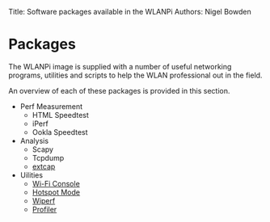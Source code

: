 Title: Software packages available in the WLANPi
Authors: Nigel Bowden

# Packages

The WLANPi image is supplied with a number of useful networking programs, utilities and scripts to help the WLAN professional out in the field.

An overview of each of these packages is provided in this section.

- Perf Measurement
    - HTML Speedtest
    - iPerf
    - Ookla Speedtest
- Analysis
    - Scapy
    - Tcpdump
    - [extcap][extcap]
- Uilities
    - [Wi-Fi Console][wifi_console]
    - [Hotspot Mode][hotspot]
    - [Wiperf][wiperf]
    - [Profiler][profiler]


<!-- Link list -->
[wifi_console]: /v1/pkg_util_wconsole.md
[hotspot]: /v1/pkg_util_hotspot.md
[extcap]: /v1/pkg_analysis_extcap.md
[profiler]: /v1/pkg_util_profiler.md
[wiperf]: /v1/pkg_util_wiperf.md


